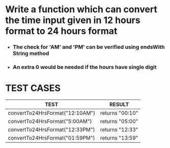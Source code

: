 # Write a function which can convert the time input given in 12 hours format to 24 hours format

- ### The check for 'AM' and 'PM' can be verified using endsWith String method
- ### An extra 0 would be needed if the hours have single digit

# TEST CASES

| TEST                            | RESULT          |
| ------------------------------- | --------------- |
| convertTo24HrsFormat("12:10AM") | returns "00:10" |
| convertTo24HrsFormat("5:00AM")  | returns "05:00" |
| convertTo24HrsFormat("12:33PM") | returns "12:33" |
| convertTo24HrsFormat("01:59PM") | returns "13:59" |

